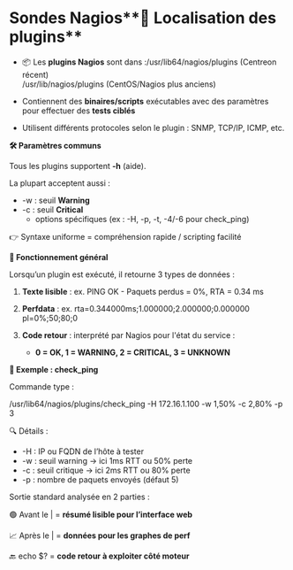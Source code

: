 # Sondes Nagios**📁 Localisation des plugins**

- 📦 Les **plugins Nagios** sont dans :/usr/lib64/nagios/plugins (Centreon récent)  
  /usr/lib/nagios/plugins (CentOS/Nagios plus anciens)

- Contiennent des **binaires/scripts** exécutables avec des paramètres pour effectuer des **tests ciblés**
- Utilisent différents protocoles selon le plugin : SNMP, TCP/IP, ICMP, etc.



**🛠️ Paramètres communs**

Tous les plugins supportent **-h** (aide).

La plupart acceptent aussi :

- -w : seuil **Warning**
- -c : seuil **Critical**
  - options spécifiques (ex : -H, -p, -t, -4/-6 pour check_ping)

👉 Syntaxe uniforme = compréhension rapide / scripting facilité



**🧪 Fonctionnement général**

Lorsqu’un plugin est exécuté, il retourne 3 types de données :

1.  **Texte lisible** : ex. PING OK - Paquets perdus = 0%, RTA = 0.34 ms
2.  **Perfdata** : ex. rta=0.344000ms;1.000000;2.000000;0.000000 pl=0%;50;80;0
3.  **Code retour** : interprété par Nagios pour l'état du service :

    - **0 = OK, 1 = WARNING, 2 = CRITICAL, 3 = UNKNOWN**



**📌 Exemple : check_ping**

Commande type :

/usr/lib64/nagios/plugins/check_ping -H 172.16.1.100 -w 1,50% -c 2,80% -p 3

🔍 Détails :

- -H : IP ou FQDN de l’hôte à tester
- -w : seuil warning → ici 1ms RTT ou 50% perte
- -c : seuil critique → ici 2ms RTT ou 80% perte
- -p : nombre de paquets envoyés (défaut 5)

Sortie standard analysée en 2 parties :

🟢 Avant le | = **résumé lisible pour l’interface web**

📈 Après le | = **données pour les graphes de perf**

🔙 echo $? = **code retour à exploiter côté moteur**
